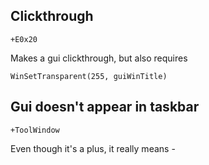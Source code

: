 ﻿## Clickthrough

`+E0x20`

Makes a gui clickthrough, but also requires

`WinSetTransparent(255, guiWinTitle)`

## Gui doesn't appear in taskbar

`+ToolWindow`

Even though it's a plus, it really means -